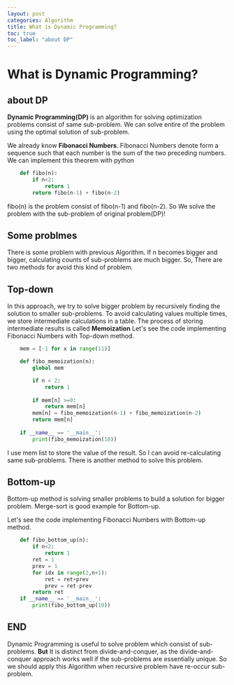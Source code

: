 ```yaml
---
layout: post
categories: Algorithm
title: What is Dynamic Programming?
toc: true
toc_label: "about DP"
---
```


# What is Dynamic Programming?

## about DP
**Dynamic Programming(DP)** is an algorithm for solving optimization problems consist of same sub-problem.
We can solve entire of the problem using the optimal solution of sub-problem.

We already know **Fibonacci Numbers**.  Fibonacci Numbers denote form a sequence such that each number is the sum of the two preceding numbers.
We can implement this theorem with python
```python
    def fibo(n):
        if n<2:
            return 1
        return fibo(n-1) + fibo(n-2)
```
fibo(n) is the problem consist of fibo(n-1) and fibo(n-2). So We solve the problem with the sub-problem of original problem(DP)!

## Some problmes
There is some problem with previous Algorithm. If n becomes bigger and bigger, calculating counts of sub-problems are much bigger.
So, There are two methods for avoid this kind of problem.

## Top-down
In this approach, we try to solve bigger problem by recursively finding the solution to smaller sub-problems.
To avoid calculating values multiple times, we store intermediate calculations in a table.
The process of storing intermediate results is called **Memoization**
Let's see the code implementing Fibonacci Numbers with Top-down method.
```python
    mem = [-1 for x in range(11)]

    def fibo_memoization(n):
        global mem

        if n < 2:
            return 1
        
        if mem[n] >=0:
            return mem[n]
        mem[n] = fibo_memoization(n-1) + fibo_memoization(n-2)
        return mem[n]
    
    if __name__ == '__main__':
        print(fibo_memoization(10))
```
I use mem list to store the value of the result. So I can avoid re-calculating same sub-problems.
There is another method to solve this problem.

## Bottom-up
Bottom-up method is solving smaller problems to build a solution for bigger problem.
Merge-sort is good example for Bottom-up.

Let's see the code implementing Fibonacci Numbers with Bottom-up method.
```python
    def fibo_bottom_up(n):
        if n<2:
            return 1
        ret = 1
        prev = 1
        for idx in range(2,n+1):
            ret = ret+prev
            prev = ret-prev
        return ret
    if __name__ == '__main__':
        print(fibo_bottom_up(10))
```

## END
Dynamic Programming is useful to solve problem which consist of sub-problems.
**But** It is distinct from divide-and-conquer, as the divide-and-conquer 
approach works well if the sub-problems are essentially unique.
So we should apply this Algorithm when recursive problem have re-occur sub-problem.

